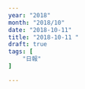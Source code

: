 ```yaml
---
year: "2018"
month: "2018/10"
date: "2018-10-11"
title: "2018-10-11 "
draft: true
tags: [
    "日報"
]

---
```


